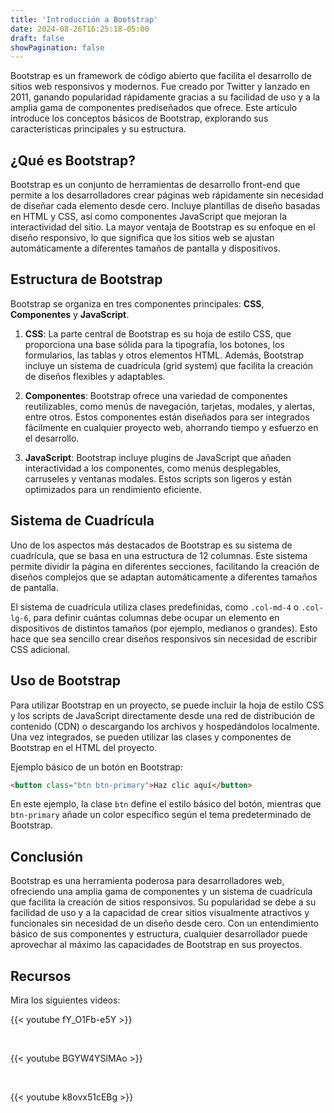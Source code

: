 ```yaml
---
title: 'Introducción a Bootstrap'
date: 2024-08-26T16:25:18-05:00
draft: false
showPagination: false
---
```


Bootstrap es un framework de código abierto que facilita el desarrollo de sitios web responsivos y modernos. Fue creado por Twitter y lanzado en 2011, ganando popularidad rápidamente gracias a su facilidad de uso y a la amplia gama de componentes prediseñados que ofrece. Este artículo introduce los conceptos básicos de Bootstrap, explorando sus características principales y su estructura.

## ¿Qué es Bootstrap?

Bootstrap es un conjunto de herramientas de desarrollo front-end que permite a los desarrolladores crear páginas web rápidamente sin necesidad de diseñar cada elemento desde cero. Incluye plantillas de diseño basadas en HTML y CSS, así como componentes JavaScript que mejoran la interactividad del sitio. La mayor ventaja de Bootstrap es su enfoque en el diseño responsivo, lo que significa que los sitios web se ajustan automáticamente a diferentes tamaños de pantalla y dispositivos.

## Estructura de Bootstrap

Bootstrap se organiza en tres componentes principales: **CSS**, **Componentes** y **JavaScript**.

1. **CSS**: La parte central de Bootstrap es su hoja de estilo CSS, que proporciona una base sólida para la tipografía, los botones, los formularios, las tablas y otros elementos HTML. Además, Bootstrap incluye un sistema de cuadrícula (grid system) que facilita la creación de diseños flexibles y adaptables.

2. **Componentes**: Bootstrap ofrece una variedad de componentes reutilizables, como menús de navegación, tarjetas, modales, y alertas, entre otros. Estos componentes están diseñados para ser integrados fácilmente en cualquier proyecto web, ahorrando tiempo y esfuerzo en el desarrollo.

3. **JavaScript**: Bootstrap incluye plugins de JavaScript que añaden interactividad a los componentes, como menús desplegables, carruseles y ventanas modales. Estos scripts son ligeros y están optimizados para un rendimiento eficiente.

## Sistema de Cuadrícula

Uno de los aspectos más destacados de Bootstrap es su sistema de cuadrícula, que se basa en una estructura de 12 columnas. Este sistema permite dividir la página en diferentes secciones, facilitando la creación de diseños complejos que se adaptan automáticamente a diferentes tamaños de pantalla.

El sistema de cuadrícula utiliza clases predefinidas, como `.col-md-4` o `.col-lg-6`, para definir cuántas columnas debe ocupar un elemento en dispositivos de distintos tamaños (por ejemplo, medianos o grandes). Esto hace que sea sencillo crear diseños responsivos sin necesidad de escribir CSS adicional.

## Uso de Bootstrap

Para utilizar Bootstrap en un proyecto, se puede incluir la hoja de estilo CSS y los scripts de JavaScript directamente desde una red de distribución de contenido (CDN) o descargando los archivos y hospedándolos localmente. Una vez integrados, se pueden utilizar las clases y componentes de Bootstrap en el HTML del proyecto.

Ejemplo básico de un botón en Bootstrap:

```html
<button class="btn btn-primary">Haz clic aquí</button>
```

En este ejemplo, la clase `btn` define el estilo básico del botón, mientras que `btn-primary` añade un color específico según el tema predeterminado de Bootstrap.

## Conclusión

Bootstrap es una herramienta poderosa para desarrolladores web, ofreciendo una amplia gama de componentes y un sistema de cuadrícula que facilita la creación de sitios responsivos. Su popularidad se debe a su facilidad de uso y a la capacidad de crear sitios visualmente atractivos y funcionales sin necesidad de un diseño desde cero. Con un entendimiento básico de sus componentes y estructura, cualquier desarrollador puede aprovechar al máximo las capacidades de Bootstrap en sus proyectos.

## Recursos

Mira los siguientes videos:

{{< youtube fY_O1Fb-e5Y >}}

<br>

{{< youtube BGYW4YSlMAo >}}

<br>

{{< youtube k8ovx51cEBg >}}
